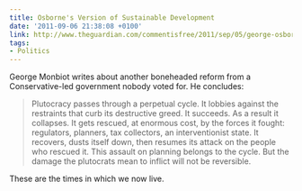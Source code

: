 ```yaml
---
title: Osborne's Version of Sustainable Development
date: '2011-09-06 21:38:08 +0100'
link: http://www.theguardian.com/commentisfree/2011/sep/05/george-osborne-motorway-sustainable-development
tags:
- Politics
---
```

George Monbiot writes about another boneheaded reform from a Conservative-led government nobody voted for. He concludes:

> Plutocracy passes through a perpetual cycle. It lobbies against the restraints that curb its destructive greed. It succeeds. As a result it collapses. It gets rescued, at enormous cost, by the forces it fought: regulators, planners, tax collectors, an interventionist state. It recovers, dusts itself down, then resumes its attack on the people who rescued it. This assault on planning belongs to the cycle. But the damage the plutocrats mean to inflict will not be reversible.

These are the times in which we now live.
